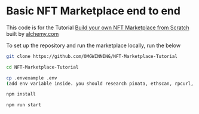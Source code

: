# Basic NFT Marketplace end to end

This code is for the Tutorial [Build your own NFT Marketplace from Scratch](https://docs.alchemy.com/alchemy/) built by [alchemy.com](https://alchemy.com)


To set up the repository and run the marketplace locally, run the below
```bash
git clone https://github.com/OMGWINNING/NFT-Marketplace-Tutorial

cd NFT-Marketplace-Tutorial

cp .envexample .env
(add env variable inside. you should research pinata, ethscan, rpcurl, private key)

npm install

npm run start
```
